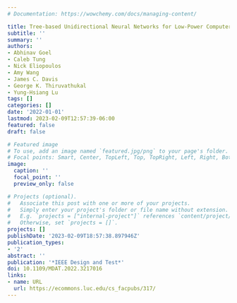 ```yaml
---
# Documentation: https://wowchemy.com/docs/managing-content/

title: Tree-based Unidirectional Neural Networks for Low-Power Computer Vision
subtitle: ''
summary: ''
authors:
- Abhinav Goel
- Caleb Tung
- Nick Eliopoulos
- Amy Wang
- James C. Davis
- George K. Thiruvathukal
- Yung-Hsiang Lu
tags: []
categories: []
date: '2022-01-01'
lastmod: 2023-02-09T12:57:39-06:00
featured: false
draft: false

# Featured image
# To use, add an image named `featured.jpg/png` to your page's folder.
# Focal points: Smart, Center, TopLeft, Top, TopRight, Left, Right, BottomLeft, Bottom, BottomRight.
image:
  caption: ''
  focal_point: ''
  preview_only: false

# Projects (optional).
#   Associate this post with one or more of your projects.
#   Simply enter your project's folder or file name without extension.
#   E.g. `projects = ["internal-project"]` references `content/project/deep-learning/index.md`.
#   Otherwise, set `projects = []`.
projects: []
publishDate: '2023-02-09T18:57:38.897946Z'
publication_types:
- '2'
abstract: ''
publication: '*IEEE Design and Test*'
doi: 10.1109/MDAT.2022.3217016
links:
- name: URL
  url: https://ecommons.luc.edu/cs_facpubs/317/
---
```

